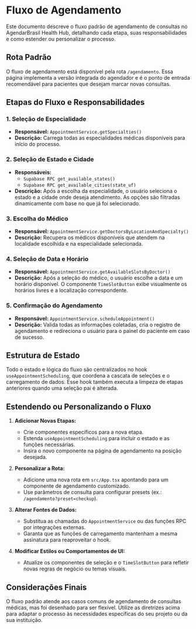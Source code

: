 # Fluxo de Agendamento

Este documento descreve o fluxo padrão de agendamento de consultas no AgendarBrasil Health Hub, detalhando cada etapa, suas responsabilidades e como estender ou personalizar o processo.

## Rota Padrão

O fluxo de agendamento está disponível pela rota `/agendamento`. Essa página implementa a versão integrada do agendador e é o ponto de entrada recomendável para pacientes que desejam marcar novas consultas.

## Etapas do Fluxo e Responsabilidades

### 1. Seleção de Especialidade
* **Responsável:** `AppointmentService.getSpecialties()`
* **Descrição:** Carrega todas as especialidades médicas disponíveis para início do processo.

### 2. Seleção de Estado e Cidade
* **Responsáveis:**
  * `Supabase RPC get_available_states()`
  * `Supabase RPC get_available_cities(state_uf)`
* **Descrição:** Após a escolha da especialidade, o usuário seleciona o estado e a cidade onde deseja atendimento. As opções são filtradas dinamicamente com base no que já foi selecionado.

### 3. Escolha do Médico
* **Responsável:** `AppointmentService.getDoctorsByLocationAndSpecialty()`
* **Descrição:** Recupera os médicos disponíveis que atendem na localidade escolhida e na especialidade selecionada.

### 4. Seleção de Data e Horário
* **Responsável:** `AppointmentService.getAvailableSlotsByDoctor()`
* **Descrição:** Após a seleção do médico, o usuário escolhe a data e um horário disponível. O componente `TimeSlotButton` exibe visualmente os horários livres e a localização correspondente.

### 5. Confirmação do Agendamento
* **Responsável:** `AppointmentService.scheduleAppointment()`
* **Descrição:** Valida todas as informações coletadas, cria o registro de agendamento e redireciona o usuário para o painel do paciente em caso de sucesso.

## Estrutura de Estado

Todo o estado e lógica do fluxo são centralizados no hook `useAppointmentScheduling`, que coordena a cascata de seleções e o carregamento de dados. Esse hook também executa a limpeza de etapas anteriores quando uma seleção pai é alterada.

## Estendendo ou Personalizando o Fluxo

1. **Adicionar Novas Etapas:**
   - Crie componentes específicos para a nova etapa.
   - Estenda `useAppointmentScheduling` para incluir o estado e as funções necessárias.
   - Insira o novo componente na página de agendamento na posição desejada.

2. **Personalizar a Rota:**
   - Adicione uma nova rota em `src/App.tsx` apontando para um componente de agendamento customizado.
   - Use parâmetros de consulta para configurar presets (ex.: `/agendamento?preset=checkup`).

3. **Alterar Fontes de Dados:**
   - Substitua as chamadas do `AppointmentService` ou das funções RPC por integrações externas.
   - Garanta que as funções de carregamento mantenham a mesma assinatura para reaproveitar o hook.

4. **Modificar Estilos ou Comportamentos de UI:**
   - Atualize os componentes de seleção e o `TimeSlotButton` para refletir novas regras de negócio ou temas visuais.

## Considerações Finais

O fluxo padrão atende aos casos comuns de agendamento de consultas médicas, mas foi desenhado para ser flexível. Utilize as diretrizes acima para adaptar o processo às necessidades específicas do seu projeto ou da sua instituição.

